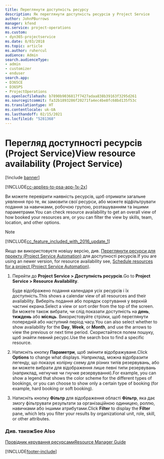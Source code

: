 ```yaml
---
title: Переглянути доступність ресурсу
description: Як переглянути доступність ресурсів у Project Service
author: JohnPBurrows
manager: kfend
ms.service: project-operations
ms.custom:
- dyn365-projectservice
ms.date: 8/03/2018
ms.topic: article
ms.author: ruhercul
audience: Admin
search.audienceType:
- admin
- customizer
- enduser
search.app:
- D365CE
- D365PS
- ProjectOperations
ms.openlocfilehash: b7890b9036817f7427adaa838b39163f3295d261
ms.sourcegitcommit: fa32b1893286f20271fa4ec4be8fc68bd135f53c
ms.translationtype: HT
ms.contentlocale: uk-UA
ms.lasthandoff: 02/15/2021
ms.locfileid: "5281368"
---
```

# <a name="view-resource-availability-project-service"></a><span data-ttu-id="2dfcf-103">Перегляд доступності ресурсів (Project Service)</span><span class="sxs-lookup"><span data-stu-id="2dfcf-103">View resource availability (Project Service)</span></span>

[!include [banner](../includes/psa-now-project-operations.md)]

[!INCLUDE[cc-applies-to-psa-app-1x-2x](../includes/cc-applies-to-psa-app-1x-2x.md)]

<span data-ttu-id="2dfcf-104">Ви можете перевірити наявність ресурсів, щоб отримати загальне уявлення про те, як замовити свої ресурси, або можете відфільтрувати подання за навичками, робочою групою, розташуванням та іншими параметрами.</span><span class="sxs-lookup"><span data-stu-id="2dfcf-104">You can check resource availability to get an overall view of how booked your resources are, or you can filter the view by skills, team, location, and other options.</span></span>  
  
> [!NOTE]
> [!INCLUDE[cc_feature_included_with_2016_update_1](../includes/cc-feature-included-with-2016-update-1.md)]  
> 
>  <span data-ttu-id="2dfcf-105">Якщо ви використовуєте новішу версію, див. [Переглянути ресурси для проекту (Project Service Automation)](../psa/schedule-resources-project.md) для доступності ресурсів.</span><span class="sxs-lookup"><span data-stu-id="2dfcf-105">If you are using an newer version, for resource availability see, [Schedule resources for a project (Project Service Automation)](../psa/schedule-resources-project.md).</span></span>  

1. <span data-ttu-id="2dfcf-106">Перейти до **Project Service > Доступність ресурсів**.</span><span class="sxs-lookup"><span data-stu-id="2dfcf-106">Go to **Project Service > Resource Availability**.</span></span>  

    <span data-ttu-id="2dfcf-107">Буде відображено подання календаря усіх ресурсів і їх доступність.</span><span class="sxs-lookup"><span data-stu-id="2dfcf-107">This shows a calendar view of all resources and their availability.</span></span> <span data-ttu-id="2dfcf-108">Виберіть подання або порядок сортування у верхній частині екрана.</span><span class="sxs-lookup"><span data-stu-id="2dfcf-108">Select a view or sort order from the top of the screen.</span></span> <span data-ttu-id="2dfcf-109">Ви можете також вибрати, чи слід показати доступність на **день**, **тиждень** або **місяць**. Використовуйте стрілки, щоб переглянути попередній або наступний період часу.</span><span class="sxs-lookup"><span data-stu-id="2dfcf-109">You can also select whether to show availability for the **Day**, **Week**, or **Month**, and use the arrows to view the previous or next time period.</span></span> <span data-ttu-id="2dfcf-110">Скористайтеся полем пошуку, щоб знайти певний ресурс.</span><span class="sxs-lookup"><span data-stu-id="2dfcf-110">Use the search box to find a specific resource.</span></span>  

2. <span data-ttu-id="2dfcf-111">Натисніть кнопку **Параметри**, щоб змінити відображуване.</span><span class="sxs-lookup"><span data-stu-id="2dfcf-111">Click **Options** to change what displays.</span></span> <span data-ttu-id="2dfcf-112">Наприклад, можна відобразити легенду, що показує колірну схему для різних типів резервувань, або ви можете вибрати для відображення лише певні типи резервувань (наприклад, негнучке чи гнучке резервування).</span><span class="sxs-lookup"><span data-stu-id="2dfcf-112">For example, you can show a legend that shows the color scheme for the different types of bookings, or you can choose to show only a certain type of booking (for example, hard booking or soft booking).</span></span>  

3. <span data-ttu-id="2dfcf-113">Натисніть кнопку **Фільтр** для відображення області **Фільтр**, яка дає змогу фільтрувати результати за організаційною одиницею, роллю, навичками або іншими атрибутами.</span><span class="sxs-lookup"><span data-stu-id="2dfcf-113">Click **Filter** to display the **Filter** pane, which lets you filter your results by organizational unit, role, skill, or other attributes.</span></span>  

### <a name="see-also"></a><span data-ttu-id="2dfcf-114">Див. також</span><span class="sxs-lookup"><span data-stu-id="2dfcf-114">See Also</span></span>  
 [<span data-ttu-id="2dfcf-115">Провідник керування ресурсами</span><span class="sxs-lookup"><span data-stu-id="2dfcf-115">Resource Manager Guide</span></span>](../psa/resource-manager-guide.md)


[!INCLUDE[footer-include](../includes/footer-banner.md)]